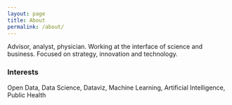 ```yaml
---
layout: page
title: About
permalink: /about/
---
```


Advisor, analyst, physician. Working at the interface of science and business. Focused on strategy, innovation and technology.

### Interests

Open Data, Data Science, Dataviz, Machine Learning, Artificial Intelligence, Public Health

